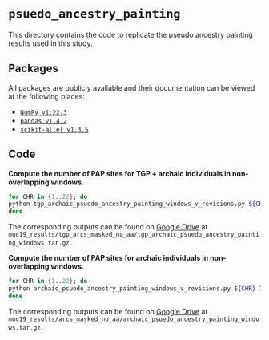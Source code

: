 # `psuedo_ancestry_painting`

This directory contains the code to replicate the pseudo ancestry painting results used in this study.

## Packages

All packages are publicly available and their documentation can be viewed at the following places:

- [`NumPy v1.22.3`](https://numpy.org/doc/stable/reference/index.html)
- [`pandas v1.4.2`](https://pandas.pydata.org/docs/)
- [`scikit-allel v1.3.5`](https://scikit-allel.readthedocs.io/en/stable/index.html)

## Code

__Compute the number of PAP sites for TGP + archaic individuals in non-overlapping windows.__
```bash
for CHR in {1..22}; do
python tgp_archaic_psuedo_ancestry_painting_windows_v_revisions.py ${CHR} 72
done
```
The corresponding outputs can be found on [Google Drive](https://drive.google.com/drive/folders/1w1uz1a0-l9LwR6x3CKWPgPtT02F1uKzv?usp=sharing) at `muc19_results/tgp_arcs_masked_no_aa/tgp_archaic_psuedo_ancestry_painting_windows.tar.gz`.


__Compute the number of PAP sites for archaic individuals in non-overlapping windows.__
```bash
for CHR in {1..22}; do
python archaic_psuedo_ancestry_painting_windows_v_revisions.py ${CHR} 72
done
```
The corresponding outputs can be found on [Google Drive](https://drive.google.com/drive/folders/1w1uz1a0-l9LwR6x3CKWPgPtT02F1uKzv?usp=sharing) at `muc19_results/arcs_masked_no_aa/archaic_psuedo_ancestry_painting_windows.tar.gz`.